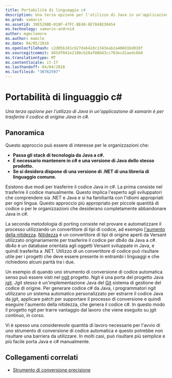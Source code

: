 ```yaml
---
title: Portabilità di linguaggio c#
description: Una terza opzione per l'utilizzo di Java in un'applicazione di xamarin è per trasferire il codice di origine Java in c#.
ms.prod: xamarin
ms.assetid: 39E528BD-010F-47FC-BE48-8E7848E30454
ms.technology: xamarin-android
author: mgmclemore
ms.author: mamcle
ms.date: 04/05/2016
ms.openlocfilehash: c2d05b101c627dab42dc1343eab2a408d1bd010f
ms.sourcegitcommit: 945df041e2180cb20af08b83cc703ecd1aedc6b0
ms.translationtype: MT
ms.contentlocale: it-IT
ms.lasthandoff: 04/04/2018
ms.locfileid: "30762597"
---
```

# <a name="porting-java-to-c"></a>Portabilità di linguaggio c#

_Una terza opzione per l'utilizzo di Java in un'applicazione di xamarin è per trasferire il codice di origine Java in c#._

## <a name="overview"></a>Panoramica

Questo approccio può essere di interesse per le organizzazioni che:

-  **Passa gli stack di tecnologia da Java a c#.**
-  **È necessario mantenere in c# e una versione di Java dello stesso prodotto.**
-  **Se si desidera dispone di una versione di .NET di una libreria di linguaggio comune.**


Esistono due modi per trasferire il codice Java in c#. La prima consiste nel trasferire il codice manualmente. Questo implica l'esperto agli sviluppatori che comprendere sia .NET e Java e si ha familiarità con l'idiomi appropriati per ogni lingua. Questo approccio più appropriato per piccole quantità di codice o per le organizzazioni che desiderano completamente abbandonare Java in c#.

La seconda metodologia di porting consiste nel provare e automatizzare il processo utilizzando un convertitore di tipi di codice, ad esempio [l'aumento della nitidezza](https://github.com/mono/sharpen). [Nitidezza](https://github.com/mono/sharpen) è un convertitore di tipi di origine aperti da Versant utilizzato originariamente per trasferire il codice per *db4o* da Java a c#. db4o è un database orientata agli oggetti Versant sviluppate in Java, e quindi trasferita a .NET. Utilizzo di un convertitore di codice può risultare utile per i progetti che deve essere presente in entrambi i linguaggi e che richiedono alcuni parità tra i due.

Un esempio di quando uno strumento di conversione di codice automatica senso può essere visti nel [ngit](https://github.com/mono/ngit) progetto.
Ngit è una porta del progetto Java [jgit](http://eclipse.org/).
Jgit stesso è un'implementazione Java del [Git](http://git-scm.com/) sistema di gestione del codice di origine. Per generare codice c# da Java, i programmatori ngit utilizzano un sistema automatico personalizzato per estrarre il codice Java da jgit, applicare patch per supportare il processo di conversione e quindi eseguire l'aumento della nitidezza, che genera il codice c#. In questo modo il progetto ngit per trarre vantaggio dal lavoro che viene eseguito su jgit continuo, in corso.

Vi è spesso una considerevole quantità di lavoro necessarie per l'avvio di uno strumento di conversione di codice automatica e questo potrebbe non risultare una barriera da utilizzare. In molti casi, può risultare più semplice e più facile porta Java e c# manualmente.



## <a name="related-links"></a>Collegamenti correlati

- [Strumento di conversione precisione](https://github.com/mono/sharpen)
